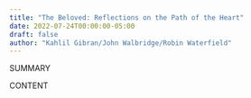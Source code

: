 ```yaml
---
title: "The Beloved: Reflections on the Path of the Heart"
date: 2022-07-24T00:00:00-05:00
draft: false
author: "Kahlil Gibran/John Walbridge/Robin Waterfield"
---
```


SUMMARY

<!--more-->

CONTENT